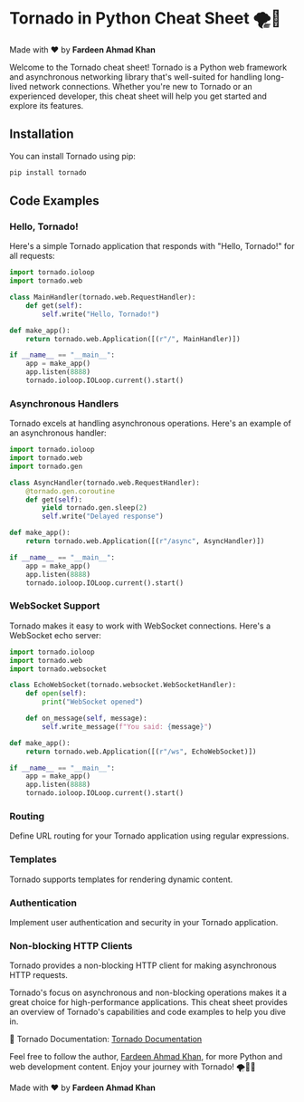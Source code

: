 # Tornado in Python Cheat Sheet 🌪️🐍

Made with :heart: by **Fardeen Ahmad Khan**

Welcome to the Tornado cheat sheet! Tornado is a Python web framework and asynchronous networking library that's well-suited for handling long-lived network connections. Whether you're new to Tornado or an experienced developer, this cheat sheet will help you get started and explore its features.

## Installation

You can install Tornado using pip:

```python
pip install tornado
```

## Code Examples

### Hello, Tornado!

Here's a simple Tornado application that responds with "Hello, Tornado!" for all requests:

```python
import tornado.ioloop
import tornado.web

class MainHandler(tornado.web.RequestHandler):
    def get(self):
        self.write("Hello, Tornado!")

def make_app():
    return tornado.web.Application([(r"/", MainHandler)])

if __name__ == "__main__":
    app = make_app()
    app.listen(8888)
    tornado.ioloop.IOLoop.current().start()
```

### Asynchronous Handlers

Tornado excels at handling asynchronous operations. Here's an example of an asynchronous handler:

```python
import tornado.ioloop
import tornado.web
import tornado.gen

class AsyncHandler(tornado.web.RequestHandler):
    @tornado.gen.coroutine
    def get(self):
        yield tornado.gen.sleep(2)
        self.write("Delayed response")

def make_app():
    return tornado.web.Application([(r"/async", AsyncHandler)])

if __name__ == "__main__":
    app = make_app()
    app.listen(8888)
    tornado.ioloop.IOLoop.current().start()
```

### WebSocket Support

Tornado makes it easy to work with WebSocket connections. Here's a WebSocket echo server:

```python
import tornado.ioloop
import tornado.web
import tornado.websocket

class EchoWebSocket(tornado.websocket.WebSocketHandler):
    def open(self):
        print("WebSocket opened")

    def on_message(self, message):
        self.write_message(f"You said: {message}")

def make_app():
    return tornado.web.Application([(r"/ws", EchoWebSocket)])

if __name__ == "__main__":
    app = make_app()
    app.listen(8888)
    tornado.ioloop.IOLoop.current().start()
```

### Routing

Define URL routing for your Tornado application using regular expressions.

### Templates

Tornado supports templates for rendering dynamic content.

### Authentication

Implement user authentication and security in your Tornado application.

### Non-blocking HTTP Clients

Tornado provides a non-blocking HTTP client for making asynchronous HTTP requests.

Tornado's focus on asynchronous and non-blocking operations makes it a great choice for high-performance applications. This cheat sheet provides an overview of Tornado's capabilities and code examples to help you dive in.

📖 Tornado Documentation: [Tornado Documentation](https://www.tornadoweb.org/en/stable/)

Feel free to follow the author, [Fardeen Ahmad Khan](https://github.com/I-Fardeen), for more Python and web development content. Enjoy your journey with Tornado! 🌪️🐍🚀

Made with :heart: by **Fardeen Ahmad Khan**
